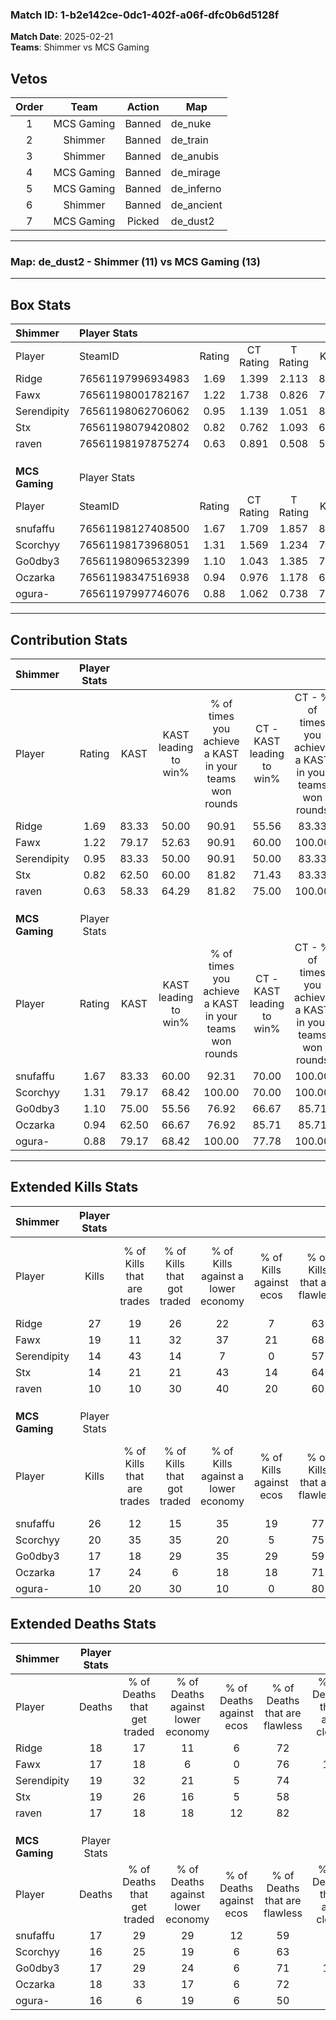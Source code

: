 ### Match ID: 1-b2e142ce-0dc1-402f-a06f-dfc0b6d5128f  
**Match Date**: 2025-02-21  
**Teams**: Shimmer vs MCS Gaming  

## Vetos  

| Order | Team | Action | Map |
| :---: | :--: | :----: | --- |
| 1 | MCS Gaming | Banned | de_nuke |
| 2 | Shimmer | Banned | de_train |
| 3 | Shimmer | Banned | de_anubis |
| 4 | MCS Gaming | Banned | de_mirage |
| 5 | MCS Gaming | Banned | de_inferno |
| 6 | Shimmer | Banned | de_ancient |
| 7 | MCS Gaming | Picked | de_dust2 |

---  

### **Map**: de_dust2 - Shimmer (11) vs MCS Gaming (13)  
---  

## Box Stats  

| **Shimmer**    | Player Stats      |        |           |          |       |       |       |         |        |      |     |
| :- | :- | :-: | :-: | :-: | :-: | :-: | :-: | :-: | :-: | :-: | :-: |
| Player         | SteamID           | Rating | CT Rating | T Rating | KAST  |  ADR  | Kills | Assists | Deaths | K/D  | HS% |
| Ridge          | 76561197996934983 |  1.69  |   1.399   |  2.113   | 83.33 | 131.8 |  27   |    6    |   18   | 1.50 | 59  |
| Fawx           | 76561198001782167 |  1.22  |   1.738   |  0.826   | 79.17 | 75.0  |  19   |    7    |   17   | 1.12 | 63  |
| Serendipity    | 76561198062706062 |  0.95  |   1.139   |  1.051   | 83.33 | 57.5  |  14   |    4    |   19   | 0.74 | 35  |
| Stx            | 76561198079420802 |  0.82  |   0.762   |  1.093   | 62.50 | 65.0  |  14   |    2    |   19   | 0.74 | 71  |
| raven          | 76561198197875274 |  0.63  |   0.891   |  0.508   | 58.33 | 46.7  |  10   |    3    |   17   | 0.59 | 40  |
|                |                   |        |           |          |       |       |       |         |        |      |     |
|                |                   |        |           |          |       |       |       |         |        |      |     |
|                |                   |        |           |          |       |       |       |         |        |      |     |
| **MCS Gaming** | Player Stats      |        |           |          |       |       |       |         |        |      |     |
| Player         | SteamID           | Rating | CT Rating | T Rating | KAST  |  ADR  | Kills | Assists | Deaths | K/D  | HS% |
| snufaffu       | 76561198127408500 |  1.67  |   1.709   |  1.857   | 83.33 | 128.7 |  26   |    7    |   17   | 1.53 | 65  |
| Scorchyy       | 76561198173968051 |  1.31  |   1.569   |  1.234   | 79.17 | 90.5  |  20   |    4    |   16   | 1.25 | 35  |
| Go0dby3        | 76561198096532399 |  1.10  |   1.043   |  1.385   | 75.00 | 74.5  |  17   |    5    |   17   | 1.00 | 35  |
| Oczarka        | 76561198347516938 |  0.94  |   0.976   |  1.178   | 62.50 | 64.1  |  17   |    2    |   18   | 0.94 | 52  |
| ogura-         | 76561197997746076 |  0.88  |   1.062   |  0.738   | 79.17 | 61.0  |  10   |    9    |   16   | 0.63 | 60  |
---  

## Contribution Stats  

| **Shimmer**    | Player Stats |       |                      |                                                        |                           |                                                             |                          |                                                            |
| :- | :-: | :-: | :-: | :-: | :-: | :-: | :-: | :-: |
| Player         |    Rating    | KAST  | KAST leading to win% | % of times you achieve a KAST in your teams won rounds | CT - KAST leading to win% | CT - % of times you achieve a KAST in your teams won rounds | T - KAST leading to win% | T - % of times you achieve a KAST in your teams won rounds |
| Ridge          |     1.69     | 83.33 |        50.00         |                         90.91                          |           55.56           |                            83.33                            |          45.45           |                           100.00                           |
| Fawx           |     1.22     | 79.17 |        52.63         |                         90.91                          |           60.00           |                           100.00                            |          44.44           |                           80.00                            |
| Serendipity    |     0.95     | 83.33 |        50.00         |                         90.91                          |           50.00           |                            83.33                            |          50.00           |                           100.00                           |
| Stx            |     0.82     | 62.50 |        60.00         |                         81.82                          |           71.43           |                            83.33                            |          50.00           |                           80.00                            |
| raven          |     0.63     | 58.33 |        64.29         |                         81.82                          |           75.00           |                           100.00                            |          50.00           |                           60.00                            |
|                |              |       |                      |                                                        |                           |                                                             |                          |                                                            |
|                |              |       |                      |                                                        |                           |                                                             |                          |                                                            |
|                |              |       |                      |                                                        |                           |                                                             |                          |                                                            |
| **MCS Gaming** | Player Stats |       |                      |                                                        |                           |                                                             |                          |                                                            |
| Player         |    Rating    | KAST  | KAST leading to win% | % of times you achieve a KAST in your teams won rounds | CT - KAST leading to win% | CT - % of times you achieve a KAST in your teams won rounds | T - KAST leading to win% | T - % of times you achieve a KAST in your teams won rounds |
| snufaffu       |     1.67     | 83.33 |        60.00         |                         92.31                          |           70.00           |                           100.00                            |          50.00           |                           83.33                            |
| Scorchyy       |     1.31     | 79.17 |        68.42         |                         100.00                         |           70.00           |                           100.00                            |          66.67           |                           100.00                           |
| Go0dby3        |     1.10     | 75.00 |        55.56         |                         76.92                          |           66.67           |                            85.71                            |          44.44           |                           66.67                            |
| Oczarka        |     0.94     | 62.50 |        66.67         |                         76.92                          |           85.71           |                            85.71                            |          50.00           |                           66.67                            |
| ogura-         |     0.88     | 79.17 |        68.42         |                         100.00                         |           77.78           |                           100.00                            |          60.00           |                           100.00                           |
---  

## Extended Kills Stats  

| **Shimmer**    | Player Stats |                            |                            |                                    |                         |                              |                                 |                                       |                    |           |
| :- | :-: | :-: | :-: | :-: | :-: | :-: | :-: | :-: | :-: | :-: |
| Player         |    Kills     | % of Kills that are trades | % of Kills that got traded | % of Kills against a lower economy | % of Kills against ecos | % of Kills that are flawless | % of Kills that are close duels | % of Kills that are assisted by flash | Pistol Round Kills | AWP Kills |
| Ridge          |      27      |             19             |             26             |                 22                 |            7            |              63              |                7                |                   4                   |         1          |     2     |
| Fawx           |      19      |             11             |             32             |                 37                 |           21            |              68              |                0                |                   0                   |         0          |     7     |
| Serendipity    |      14      |             43             |             14             |                 7                  |            0            |              57              |                0                |                   7                   |         1          |     0     |
| Stx            |      14      |             21             |             21             |                 43                 |           14            |              64              |                7                |                   0                   |         1          |     0     |
| raven          |      10      |             10             |             30             |                 40                 |           20            |              60              |               10                |                   0                   |         1          |     0     |
|                |              |                            |                            |                                    |                         |                              |                                 |                                       |                    |           |
|                |              |                            |                            |                                    |                         |                              |                                 |                                       |                    |           |
|                |              |                            |                            |                                    |                         |                              |                                 |                                       |                    |           |
| **MCS Gaming** | Player Stats |                            |                            |                                    |                         |                              |                                 |                                       |                    |           |
| Player         |    Kills     | % of Kills that are trades | % of Kills that got traded | % of Kills against a lower economy | % of Kills against ecos | % of Kills that are flawless | % of Kills that are close duels | % of Kills that are assisted by flash | Pistol Round Kills | AWP Kills |
| snufaffu       |      26      |             12             |             15             |                 35                 |           19            |              77              |                8                |                   4                   |         3          |     0     |
| Scorchyy       |      20      |             35             |             35             |                 20                 |            5            |              75              |                0                |                   0                   |         2          |     9     |
| Go0dby3        |      17      |             18             |             29             |                 35                 |           29            |              59              |                0                |                  24                   |         3          |     0     |
| Oczarka        |      17      |             24             |             6              |                 18                 |           18            |              71              |               12                |                   6                   |         2          |     0     |
| ogura-         |      10      |             20             |             30             |                 10                 |            0            |              80              |               10                |                  10                   |         0          |     1     |
## Extended Deaths Stats  

| **Shimmer**    | Player Stats |                             |                                   |                          |                               |                            |                           |               |
| :- | :-: | :-: | :-: | :-: | :-: | :-: | :-: | :-: |
| Player         |    Deaths    | % of Deaths that get traded | % of Deaths against lower economy | % of Deaths against ecos | % of Deaths that are flawless | % of Deaths that are close | % of Deaths while blinded | Deaths to AWP |
| Ridge          |      18      |             17              |                11                 |            6             |              72               |             6              |             6             |       2       |
| Fawx           |      17      |             18              |                 6                 |            0             |              76               |             12             |             6             |       4       |
| Serendipity    |      19      |             32              |                21                 |            5             |              74               |             5              |            11             |       0       |
| Stx            |      19      |             26              |                16                 |            5             |              58               |             5              |             5             |       2       |
| raven          |      17      |             18              |                18                 |            12            |              82               |             0              |            12             |       2       |
|                |              |                             |                                   |                          |                               |                            |                           |               |
|                |              |                             |                                   |                          |                               |                            |                           |               |
|                |              |                             |                                   |                          |                               |                            |                           |               |
| **MCS Gaming** | Player Stats |                             |                                   |                          |                               |                            |                           |               |
| Player         |    Deaths    | % of Deaths that get traded | % of Deaths against lower economy | % of Deaths against ecos | % of Deaths that are flawless | % of Deaths that are close | % of Deaths while blinded | Deaths to AWP |
| snufaffu       |      17      |             29              |                29                 |            12            |              59               |             0              |             0             |       1       |
| Scorchyy       |      16      |             25              |                19                 |            6             |              63               |             6              |             0             |       2       |
| Go0dby3        |      17      |             29              |                24                 |            6             |              71               |             12             |             6             |       1       |
| Oczarka        |      18      |             33              |                17                 |            6             |              72               |             0              |             0             |       3       |
| ogura-         |      16      |              6              |                19                 |            6             |              50               |             6              |             6             |       2       |
